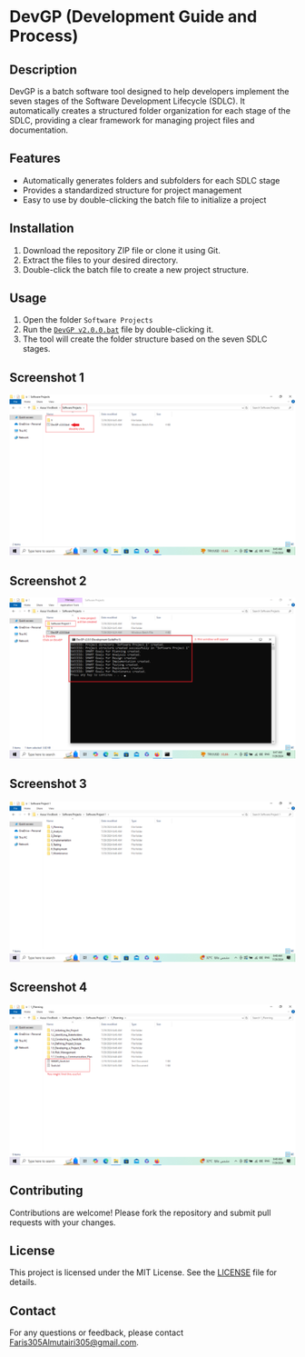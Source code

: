 # DevGP (Development Guide and Process)

## Description

DevGP is a batch software tool designed to help developers implement the seven stages of the Software Development Lifecycle (SDLC). It automatically creates a structured folder organization for each stage of the SDLC, providing a clear framework for managing project files and documentation.

## Features

- Automatically generates folders and subfolders for each SDLC stage
- Provides a standardized structure for project management
- Easy to use by double-clicking the batch file to initialize a project

## Installation

1. Download the repository ZIP file or clone it using Git.
2. Extract the files to your desired directory.
3. Double-click the batch file to create a new project structure.

## Usage
1. Open the folder `Software Projects`
2. Run the [`DevGP v2.0.0.bat`](https://github.com/FarisAlmutairi305/DevGP/blob/main/Software%20Projects/DevGP%20v2.0.0.bat) file by double-clicking it.
3. The tool will create the folder structure based on the seven SDLC stages.

## Screenshot 1
![image](https://github.com/FarisAlmutairi305/DevGP/blob/main/screenshots/SS_1.png)

## Screenshot 2
![image](https://github.com/FarisAlmutairi305/DevGP/blob/main/screenshots/SS_2.png)

## Screenshot 3
![image](https://github.com/FarisAlmutairi305/DevGP/blob/main/screenshots/SS_3.png)

## Screenshot 4
![image](https://github.com/FarisAlmutairi305/DevGP/blob/main/screenshots/SS_4.png)

## Contributing

Contributions are welcome! Please fork the repository and submit pull requests with your changes.

## License

This project is licensed under the MIT License. See the [LICENSE](LICENSE) file for details.

## Contact

For any questions or feedback, please contact [Faris305Almutairi305@gmail.com](mailto:Faris305Almutairi305@gmail.com).

